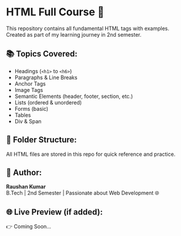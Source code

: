 # HTML Full Course 🚀

This repository contains all fundamental HTML tags with examples.  
Created as part of my learning journey in 2nd semester.

## 📚 Topics Covered:

- Headings (`<h1>` to `<h6>`)
- Paragraphs & Line Breaks
- Anchor Tags
- Image Tags
- Semantic Elements (header, footer, section, etc.)
- Lists (ordered & unordered)
- Forms (basic)
- Tables
- Div & Span

## 📁 Folder Structure:
All HTML files are stored in this repo for quick reference and practice.

## 📌 Author:
**Raushan Kumar**  
B.Tech | 2nd Semester | Passionate about Web Development 🌐

## 🌐 Live Preview (if added):
👉 Coming Soon...
